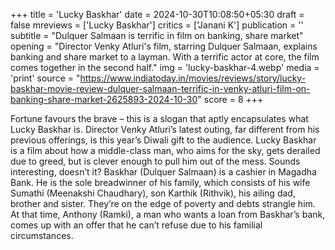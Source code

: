 +++
title = 'Lucky Baskhar'
date = 2024-10-30T10:08:50+05:30
draft = false
mreviews = ['Lucky Baskhar']
critics = ['Janani K']
publication = ''
subtitle = "Dulquer Salmaan is terrific in film on banking, share market"
opening = "Director Venky Atluri's film, starring Dulquer Salmaan, explains banking and share market to a layman. With a terrific actor at core, the film comes together in the second half."
img = 'lucky-baskhar-4.webp'
media = 'print'
source = "https://www.indiatoday.in/movies/reviews/story/lucky-baskhar-movie-review-dulquer-salmaan-terrific-in-venky-atluri-film-on-banking-share-market-2625893-2024-10-30"
score = 8
+++

Fortune favours the brave – this is a slogan that aptly encapsulates what Lucky Baskhar is. Director Venky Atluri’s latest outing, far different from his previous offerings, is this year’s Diwali gift to the audience. Lucky Baskhar is a film about how a middle-class man, who aims for the sky, gets derailed due to greed, but is clever enough to pull him out of the mess. Sounds interesting, doesn’t it? Baskhar (Dulquer Salmaan) is a cashier in Magadha Bank. He is the sole breadwinner of his family, which consists of his wife Sumathi (Meenakshi Chaudhary), son Karthik (Rithvik), his ailing dad, brother and sister. They’re on the edge of poverty and debts strangle him. At that time, Anthony (Ramki), a man who wants a loan from Baskhar’s bank, comes up with an offer that he can’t refuse due to his familial circumstances.

